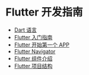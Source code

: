 # Flutter 开发指南

* [Dart 语言](./docs/flutter-dart.md)
* [Flutter 入门指南](./docs/flutter-abc.md)
* [Flutter 开始第一个 APP](./docs/flutter-1st-app.md)
* [Flutter Navigator](./docs/flutter-navigator.md)
* [Flutter 组件介绍]()
* [Flutter 项目结构]()
